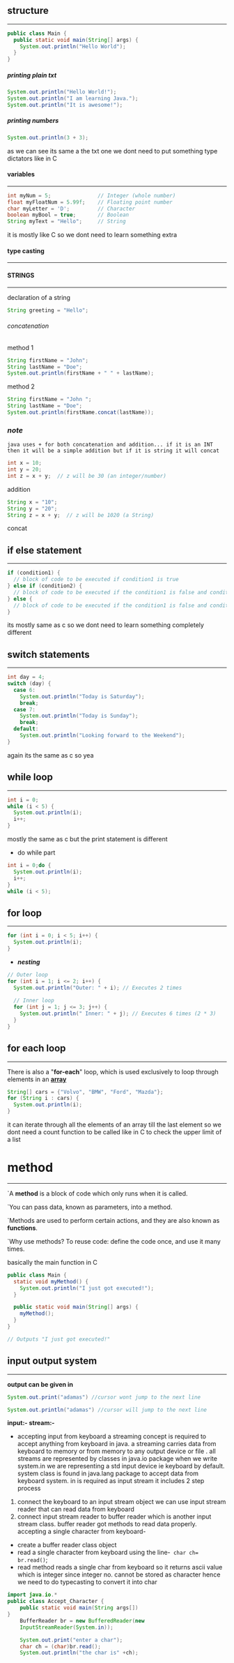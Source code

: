 ## structure
---
```java
public class Main {
  public static void main(String[] args) {
    System.out.println("Hello World");
  }
}
```


##### printing plain txt
```java
System.out.println("Hello World!");
System.out.println("I am learning Java.");
System.out.println("It is awesome!");
```

##### printing numbers
```java
System.out.println(3 + 3);
```
as we can see its same a the txt one we dont need to put something type dictators like in C

#### variables 
---
```java
int myNum = 5;               // Integer (whole number)
float myFloatNum = 5.99f;    // Floating point number
char myLetter = 'D';         // Character
boolean myBool = true;       // Boolean
String myText = "Hello";     // String
```
it is mostly like C so we dont need to learn something extra

#### type casting
---


#### STRINGS
---
declaration of a string
```java
String greeting = "Hello";
```

###### concatenation

method 1
```java
String firstName = "John";
String lastName = "Doe";
System.out.println(firstName + " " + lastName);
```

method 2
```java
String firstName = "John ";
String lastName = "Doe";
System.out.println(firstName.concat(lastName));
```

### *note*
`java uses + for both concatenation and addition... if it is an INT then it will be a simple addition but if it is string it will concat`

```java
int x = 10;
int y = 20;
int z = x + y;  // z will be 30 (an integer/number)
```
addition

```java
String x = "10";
String y = "20";
String z = x + y;  // z will be 1020 (a String)
```
concat



## if else statement
---
```java
if (condition1) {
  // block of code to be executed if condition1 is true
} else if (condition2) {
  // block of code to be executed if the condition1 is false and condition2 is true
} else {
  // block of code to be executed if the condition1 is false and condition2 is false
}
```
its mostly same as c so we dont need to learn something completely different

## switch statements
---
```java
int day = 4;
switch (day) {
  case 6:
    System.out.println("Today is Saturday");
    break;
  case 7:
    System.out.println("Today is Sunday");
    break;
  default:
    System.out.println("Looking forward to the Weekend");
}
```
again its the same as c so yea 

## while loop
---
```java
int i = 0;
while (i < 5) {
  System.out.println(i);
  i++;
}
```

mostly the same as c but the print statement is different

- do while part

```java
int i = 0;do {
  System.out.println(i);
  i++;
}
while (i < 5);
```


## for loop 
---
```java
for (int i = 0; i < 5; i++) {
  System.out.println(i);
}
```


- ***nesting***

```java
// Outer loop
for (int i = 1; i <= 2; i++) {
  System.out.println("Outer: " + i); // Executes 2 times
  
  // Inner loop
  for (int j = 1; j <= 3; j++) {
    System.out.println(" Inner: " + j); // Executes 6 times (2 * 3)
  }
} 
```


## for each loop
---
There is also a "**for-each**" loop, which is used exclusively to loop through elements in an [**array**](https://www.w3schools.com/java/java_arrays.asp)

```java
String[] cars = {"Volvo", "BMW", "Ford", "Mazda"};
for (String i : cars) {
  System.out.println(i);
}
```

it can iterate through all the elements of an array till the last element so we dont need a count function to be called like in C to check the upper limit of a list


# method
---
`A **method** is a block of code which only runs when it is called.

`You can pass data, known as parameters, into a method.

`Methods are used to perform certain actions, and they are also known as **functions**.

`Why use methods? To reuse code: define the code once, and use it many times.


basically the main function in C

```java
public class Main {
  static void myMethod() {
    System.out.println("I just got executed!");
  }

  public static void main(String[] args) {
    myMethod();
  }
}

// Outputs "I just got executed!"
```


## input output system
---
**output can be given in** 
```java 
System.out.print("adamas") //cursor wont jump to the next line
```

```java
System.out.println("adamas") //cursor will jump to the next line
```

**input:- stream:-**
- accepting input from keyboard
a streaming concept is required to accept anything from keyboard in java.
a streaming carries data from keyboard to memory or from memory to any output device or file .
all streams are represented by classes in java.io package 
when we write system.in we are representing a std input device ie keyboard by default. 
system class is found in java.lang package
to accept data from keyboard
system. in is required as input stream
it includes 2 step process
1. connect the keyboard to an input stream object we can use input stream reader that can read data from keyboard
2. connect input stream reader to buffer reader which is another input stream class. buffer reader got methods to read data properly.
accepting a single character from keyboard- 
- create a buffer reader class object
- read a single character from keyboard using the line-` char ch= br.read()`;
- read method reads a single char from keyboard so it returns ascii value which is integer since integer no. cannot be stored as character hence we need to do typecasting to convert it into char
```java
import java.io.*
public class Accept_Character {
	public static void main(String args[])
}
	BufferReader br = new BufferedReader(new
	InputStreamReader(System.in));

	System.out.print("enter a char");
	char ch = (char)br.read();
	System.out.println("the char is" +ch);
	
```

